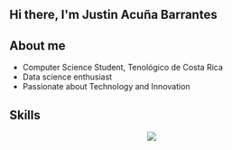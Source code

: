 ## Hi there, I'm Justin Acuña Barrantes

## About me
- Computer Science Student, Tenológico de Costa Rica
- Data science enthusiast
- Passionate about Technology and Innovation

## Skills
<p align="center">
  <a href="https://skillicons.dev">
    <img src="https://skillicons.dev/icons?i=git,kubernetes,docker,c,python, selenium, cypress" />
  </a>
</p>
<!--
**VonNeumannn/VonNeumannn** is a ✨ _special_ ✨ repository because its `README.md` (this file) appears on your GitHub profile.

Here are some ideas to get you started:

- 🔭 I’m currently working on ...
- 🌱 I’m currently learning ...
- 👯 I’m looking to collaborate on ...
- 🤔 I’m looking for help with ...
- 💬 Ask me about ...
- 📫 How to reach me: ...
- 😄 Pronouns: ...
- ⚡ Fun fact: ...
-->
